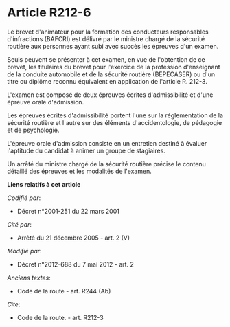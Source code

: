 # Article R212-6

Le brevet d'animateur pour la formation des conducteurs responsables d'infractions (BAFCRI) est délivré par le   ministre
chargé de la sécurité routière aux personnes ayant subi avec succès les épreuves d'un examen. 

Seuls peuvent se présenter à cet examen, en vue de l'obtention de ce brevet, les titulaires du brevet pour l'exercice de la
profession d'enseignant de la conduite automobile et de la sécurité routière (BEPECASER) ou d'un titre ou diplôme reconnu
équivalent en application de l'article R. 212-3. 

L'examen est composé de deux épreuves écrites d'admissibilité et d'une épreuve orale d'admission. 

Les épreuves écrites d'admissibilité portent l'une sur la réglementation de la sécurité routière et l'autre sur des éléments
d'accidentologie, de pédagogie et de psychologie. 

L'épreuve orale d'admission consiste en un entretien destiné à évaluer l'aptitude du candidat à animer un groupe de
stagiaires. 

Un arrêté du   ministre chargé de la sécurité routière précise le contenu détaillé des épreuves et les modalités de l'examen.

**Liens relatifs à cet article**

_Codifié par_:

  - Décret n°2001-251 du 22 mars 2001

_Cité par_:

  - Arrêté du 21 décembre 2005 - art. 2 (V)

_Modifié par_:

  - Décret n°2012-688 du 7 mai 2012 - art. 2

_Anciens textes_:

  - Code de la route - art. R244 (Ab)

_Cite_:

  - Code de la route. - art. R212-3
